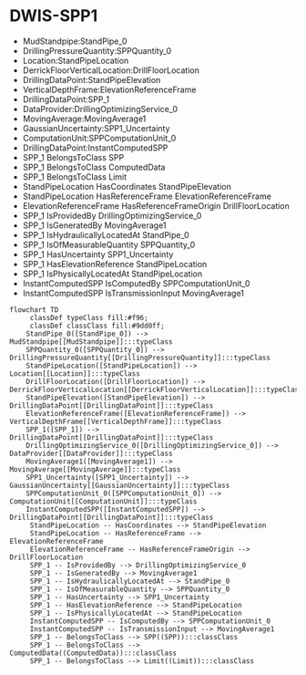 # DWIS-SPP1
- MudStandpipe:StandPipe_0
- DrillingPressureQuantity:SPPQuantity_0
- Location:StandPipeLocation
- DerrickFloorVerticalLocation:DrillFloorLocation
- DrillingDataPoint:StandPipeElevation
- VerticalDepthFrame:ElevationReferenceFrame
- DrillingDataPoint:SPP_1
- DataProvider:DrillingOptimizingService_0
- MovingAverage:MovingAverage1
- GaussianUncertainty:SPP1_Uncertainty
- ComputationUnit:SPPComputationUnit_0
- DrillingDataPoint:InstantComputedSPP
- SPP_1 BelongsToClass SPP
- SPP_1 BelongsToClass ComputedData
- SPP_1 BelongsToClass Limit
- StandPipeLocation HasCoordinates StandPipeElevation
- StandPipeLocation HasReferenceFrame ElevationReferenceFrame
- ElevationReferenceFrame HasReferenceFrameOrigin DrillFloorLocation
- SPP_1 IsProvidedBy DrillingOptimizingService_0
- SPP_1 IsGeneratedBy MovingAverage1
- SPP_1 IsHydraulicallyLocatedAt StandPipe_0
- SPP_1 IsOfMeasurableQuantity SPPQuantity_0
- SPP_1 HasUncertainty SPP1_Uncertainty
- SPP_1 HasElevationReference StandPipeLocation
- SPP_1 IsPhysicallyLocatedAt StandPipeLocation
- InstantComputedSPP IsComputedBy SPPComputationUnit_0
- InstantComputedSPP IsTransmissionInput MovingAverage1
```mermaid
flowchart TD
	 classDef typeClass fill:#f96;
	 classDef classClass fill:#9dd0ff;
	StandPipe_0([StandPipe_0]) --> MudStandpipe[[MudStandpipe]]:::typeClass
	SPPQuantity_0([SPPQuantity_0]) --> DrillingPressureQuantity[[DrillingPressureQuantity]]:::typeClass
	StandPipeLocation([StandPipeLocation]) --> Location[[Location]]:::typeClass
	DrillFloorLocation([DrillFloorLocation]) --> DerrickFloorVerticalLocation[[DerrickFloorVerticalLocation]]:::typeClass
	StandPipeElevation([StandPipeElevation]) --> DrillingDataPoint[[DrillingDataPoint]]:::typeClass
	ElevationReferenceFrame([ElevationReferenceFrame]) --> VerticalDepthFrame[[VerticalDepthFrame]]:::typeClass
	SPP_1([SPP_1]) --> DrillingDataPoint[[DrillingDataPoint]]:::typeClass
	DrillingOptimizingService_0([DrillingOptimizingService_0]) --> DataProvider[[DataProvider]]:::typeClass
	MovingAverage1([MovingAverage1]) --> MovingAverage[[MovingAverage]]:::typeClass
	SPP1_Uncertainty([SPP1_Uncertainty]) --> GaussianUncertainty[[GaussianUncertainty]]:::typeClass
	SPPComputationUnit_0([SPPComputationUnit_0]) --> ComputationUnit[[ComputationUnit]]:::typeClass
	InstantComputedSPP([InstantComputedSPP]) --> DrillingDataPoint[[DrillingDataPoint]]:::typeClass
	 StandPipeLocation -- HasCoordinates --> StandPipeElevation 
	 StandPipeLocation -- HasReferenceFrame --> ElevationReferenceFrame 
	 ElevationReferenceFrame -- HasReferenceFrameOrigin --> DrillFloorLocation 
	 SPP_1 -- IsProvidedBy --> DrillingOptimizingService_0 
	 SPP_1 -- IsGeneratedBy --> MovingAverage1 
	 SPP_1 -- IsHydraulicallyLocatedAt --> StandPipe_0 
	 SPP_1 -- IsOfMeasurableQuantity --> SPPQuantity_0 
	 SPP_1 -- HasUncertainty --> SPP1_Uncertainty 
	 SPP_1 -- HasElevationReference --> StandPipeLocation 
	 SPP_1 -- IsPhysicallyLocatedAt --> StandPipeLocation 
	 InstantComputedSPP -- IsComputedBy --> SPPComputationUnit_0 
	 InstantComputedSPP -- IsTransmissionInput --> MovingAverage1 
	 SPP_1 -- BelongsToClass --> SPP((SPP)):::classClass
	 SPP_1 -- BelongsToClass --> ComputedData((ComputedData)):::classClass
	 SPP_1 -- BelongsToClass --> Limit((Limit)):::classClass
```
